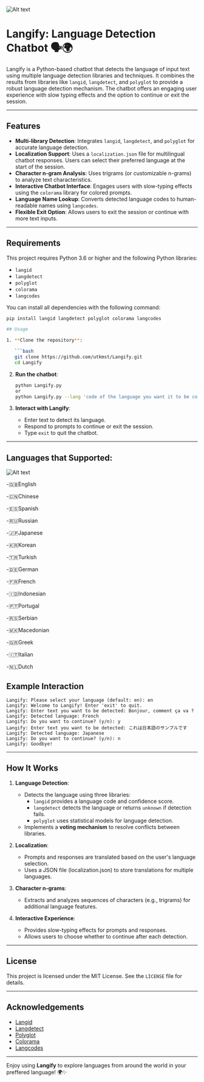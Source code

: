 
![Alt text](https://camo.githubusercontent.com/445e08dc4241e9b0373c6179fdb8aa0b29fd063eef17541b8f0d8c49aa0072d9/68747470733a2f2f692e6962622e636f2f546858446e62522f4c656f6e6172646f2d50686f656e69782d412d7374796c697a65642d6c6f676f2d666561747572696e672d612d676c6f62652d656d6f6a692d7365742d612d322d72656d6f766562672d707265766965772e706e67)


# Langify: Language Detection Chatbot 🗣️🌍

Langify is a Python-based chatbot that detects the language of input text using multiple language detection libraries and techniques. It combines the results from libraries like `langid`, `langdetect`, and `polyglot` to provide a robust language detection mechanism. The chatbot offers an engaging user experience with slow typing effects and the option to continue or exit the session.

---

## Features

- **Multi-library Detection**: Integrates `langid`, `langdetect`, and `polyglot` for accurate language detection.
- **Localization Support**: Uses a `localization.json` file for multilingual chatbot responses. Users can select their preferred language at the start of the session.
- **Character n-gram Analysis**: Uses trigrams (or customizable n-grams) to analyze text characteristics.
- **Interactive Chatbot Interface**: Engages users with slow-typing effects using the `colorama` library for colored prompts.
- **Language Name Lookup**: Converts detected language codes to human-readable names using `langcodes`.
- **Flexible Exit Option**: Allows users to exit the session or continue with more text inputs.

---

## Requirements

This project requires Python 3.6 or higher and the following Python libraries:

- `langid`
- `langdetect`
- `polyglot`
- `colorama`
- `langcodes`

You can install all dependencies with the following command:

```bash
pip install langid langdetect polyglot colorama langcodes

## Usage

1. **Clone the repository**:

   ```bash
   git clone https://github.com/utkmst/Langify.git
   cd Langify
   ```

2. **Run the chatbot**:

   ```bash
   python Langify.py
   or
   python Langify.py --lang 'code of the language you want it to be continue with'
   ```

3. **Interact with Langify**:
   - Enter text to detect its language.
   - Respond to prompts to continue or exit the session.
   - Type `exit` to quit the chatbot.

---
## Languages that Supported:
![Alt text](https://i.ibb.co/5sGWP7N/image.png)

   -🇬🇧English
   
   -🇨🇳Chinese
   
   -🇪🇸Spanish
   
   -🇷🇺Russian
   
   -🇯🇵Japanese
   
   -🇰🇷Korean
   
   -🇹🇷Turkish
   
   -🇩🇪German
   
   -🇫🇷French
   
   -🇮🇩Indonesian
   
   -🇵🇹Portugal
   
   -🇷🇸Serbian
   
   -🇲🇰Macedonian
   
   -🇬🇷Greek

   -🇮🇹Italian

   -🇳🇱Dutch

## Example Interaction

```plaintext
Langify: Please select your language (default: en): en
Langify: Welcome to Langify! Enter 'exit' to quit.
Langify: Enter text you want to be detected: Bonjour, comment ça va ?
Langify: Detected language: French
Langify: Do you want to continue? (y/n): y
Langify: Enter text you want to be detected: これは日本語のサンプルです
Langify: Detected language: Japanese
Langify: Do you want to continue? (y/n): n
Langify: Goodbye!
```

---

## How It Works

1. **Language Detection**:
   - Detects the language using three libraries:
     - `langid` provides a language code and confidence score.
     - `langdetect` detects the language or returns `unknown` if detection fails.
     - `polyglot` uses statistical models for language detection.
   - Implements a **voting mechanism** to resolve conflicts between libraries.

2. **Localization**:
   - Prompts and responses are translated based on the user's language selection.
   - Uses a JSON file (localization.json) to store translations for multiple languages.

3. **Character n-grams**:
   - Extracts and analyzes sequences of characters (e.g., trigrams) for additional language features.

4. **Interactive Experience**:
   - Provides slow-typing effects for prompts and responses.
   - Allows users to choose whether to continue after each detection.

---

## License

This project is licensed under the MIT License. See the `LICENSE` file for details.

---

## Acknowledgements

- [Langid](https://github.com/saffsd/langid.py)
- [Langdetect](https://github.com/Mimino666/langdetect)
- [Polyglot](https://polyglot.readthedocs.io/)
- [Colorama](https://pypi.org/project/colorama/)
- [Langcodes](https://pypi.org/project/langcodes/)

---

Enjoy using **Langify** to explore languages from around the world in your preffered language! 🌍✨


